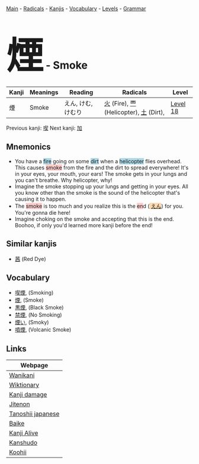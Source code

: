 <style> bigfont {font-size: 100px}</style>
[Main](../README.md) -
[Radicals](../radicals.md) -
[Kanjis](../kanjis.md) -
[Vocabulary](../vocabulary.md) -
[Levels](../levels.md) -
[Grammar](../grammar.md)
# <bigfont> 煙</bigfont> - Smoke 

| Kanji | Meanings | Reading | Radicals | Level |
| --- | --- | --- | --- | --- |
| 煙 | Smoke | えん, けむ, けむり | [火](../radicals/火.md) (Fire), [覀](../radicals/覀.md) (Helicopter), [土](../radicals/土.md) (Dirt),  | [Level 18](../levels/wk_level18.md) |

Previous kanji: [喫](喫.md) Next kanji: [加](加.md) 

## Mnemonics
 * You have a <span style="background-color:#ADD8E6"> fire</span> going on some <span style="background-color:#ADD8E6"> dirt</span> when a <span style="background-color:#ADD8E6"> helicopter</span> flies overhead. This causes <span style="background-color:#ffcccb"> smoke</span> from the fire and the dirt to spread everywhere! It's in your eyes, your mouth, your ears! The smoke gets in your lungs and you can't breathe. Why helicopter, why!
* Imagine the smoke stopping up your lungs and getting in your eyes. All you know other than the smoke is the sound of the helicopter that's causing it to happen.
* The <span style="background-color:#ffcccb"> smoke</span> is too much and you realize this is the <span style="background-color:#ffcccb"> en</span>d (<span style="background-color:#fed8b1"> [えん](https://jisho.org/search/えん)</span>) for you. You're gonna die here!
* Imagine choking on the smoke and accepting that this is the end. Boohoo, if only you'd learned more kanji before the end!


## Similar kanjis
 * [茜](茜.md) (Red Dye)


## Vocabulary
 * [喫煙](../vocabulary/煙.md), (Smoking)
* [煙](../vocabulary/煙.md), (Smoke)
* [黒煙](../vocabulary/煙.md), (Black Smoke)
* [禁煙](../vocabulary/煙.md), (No Smoking)
* [煙い](../vocabulary/煙.md), (Smoky)
* [噴煙](../vocabulary/煙.md), (Volcanic Smoke)



## Links 

| Webpage |
| --- |
| [Wanikani          ](https://www.wanikani.com/kanji/煙) |
| [Wiktionary        ](https://en.wiktionary.org/wiki/煙) |
| [Kanji damage      ](http://www.kanjidamage.com/kanji/search?utf8=✓&q=煙) |
| [Jitenon           ](https://jitenon.com/kanji/煙) |
| [Tanoshii japanese ](https://www.tanoshiijapanese.com/dictionary/kanji.cfm?k=煙) |
| [Baike             ](https://baike.baidu.com/item/煙) |
| [Kanji Alive       ](https://app.kanjialive.com/煙) |
| [Kanshudo          ](https://www.kanshudo.com/searchmn?q=煙) |
| [Koohii            ](https://kanji.koohii.com/study/kanji/煙) |
